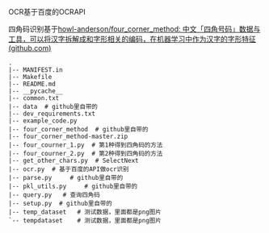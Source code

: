 OCR基于百度的OCRAPI

四角码识别基于[howl-anderson/four_corner_method: 中文「四角号码」数据与工具，可以将汉字拆解成和字形相关的编码，在机器学习中作为汉字的字形特征 (github.com)](https://github.com/howl-anderson/four_corner_method)



```
.
|-- MANIFEST.in
|-- Makefile
|-- README.md
|-- __pycache__
|-- common.txt
|-- data  # github里自带的
|-- dev_requirements.txt
|-- example_code.py
|-- four_corner_method  # github里自带的
|-- four_corner_method-master.zip
|-- four_courner_1.py  # 第1种得到四角码的方法
|-- four_courner_2.py  # 第2种得到四角码的方法
|-- get_other_chars.py  # SelectNext
|-- ocr.py  # 基于百度的API做ocr识别
|-- parse.py     # github里自带的
|-- pkl_utils.py     # github里自带的
|-- query.py   # 查询四角码
|-- setup.py  # github里自带的
|-- temp_dataset   # 测试数据，里面都是png图片
`-- tempdataset    # 测试数据，里面都是png图片
```



